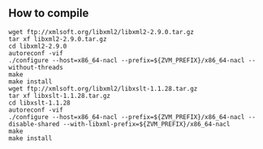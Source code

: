 How to compile
----

	wget ftp://xmlsoft.org/libxml2/libxml2-2.9.0.tar.gz
	tar xf libxml2-2.9.0.tar.gz
	cd libxml2-2.9.0
	autoreconf -vif
	./configure --host=x86_64-nacl --prefix=${ZVM_PREFIX}/x86_64-nacl --without-threads
	make
	make install
	wget ftp://xmlsoft.org/libxml2/libxslt-1.1.28.tar.gz
	tar xf libxslt-1.1.28.tar.gz
	cd libxslt-1.1.28
	autoreconf -vif
	./configure --host=x86_64-nacl --prefix=${ZVM_PREFIX}/x86_64-nacl --disable-shared --with-libxml-prefix=${ZVM_PREFIX}/x86_64-nacl
	make
	make install

